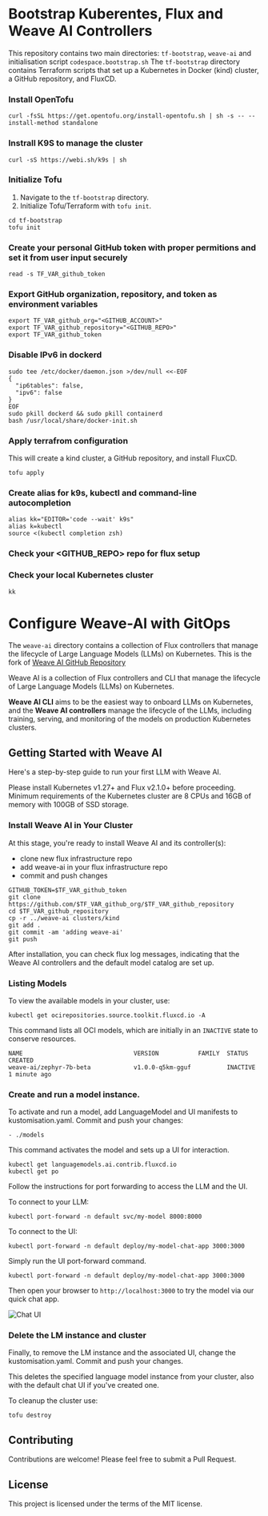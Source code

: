 # Bootstrap Kuberentes, Flux and Weave AI Controllers

This repository contains two main directories: `tf-bootstrap`, `weave-ai` and initialisation script `codespace.bootstrap.sh`
The `tf-bootstrap` directory contains Terraform scripts that set up a Kubernetes in Docker (kind) cluster, a GitHub repository, and FluxCD.


### Install OpenTofu
```
curl -fsSL https://get.opentofu.org/install-opentofu.sh | sh -s -- --install-method standalone
```

### Instrall K9S to manage the cluster
```
curl -sS https://webi.sh/k9s | sh
```

### Initialize Tofu
1. Navigate to the `tf-bootstrap` directory.
2. Initialize Tofu/Terraform with `tofu init`.
```
cd tf-bootstrap 
tofu init
```

### Create your personal GitHub token with proper permitions and set it from user input securely 
```
read -s TF_VAR_github_token
```

### Export GitHub organization, repository, and token as environment variables
```
export TF_VAR_github_org="<GITHUB_ACCOUNT>"
export TF_VAR_github_repository="<GITHUB_REPO>"
export TF_VAR_github_token
```

### Disable IPv6 in dockerd

```shell
sudo tee /etc/docker/daemon.json >/dev/null <<-EOF
{
  "ip6tables": false,
  "ipv6": false
}
EOF
sudo pkill dockerd && sudo pkill containerd
bash /usr/local/share/docker-init.sh
```

### Apply terrafrom configuration
This will create a kind cluster, a GitHub repository, and install FluxCD.

```
tofu apply
```

### Create alias for k9s, kubectl and command-line autocompletion
```
alias kk="EDITOR='code --wait' k9s"
alias k=kubectl
source <(kubectl completion zsh)
```

### Check your <GITHUB_REPO> repo for flux setup

### Check your local Kubernetes cluster
```kk```

# Configure Weave-AI with GitOps

The `weave-ai` directory contains a collection of Flux controllers that manage the lifecycle of Large Language Models (LLMs) on Kubernetes.
This is the fork of [Weave AI GitHub Repository](https://github.com/weave-ai/weave-ai)

Weave AI is a collection of Flux controllers and CLI that manage the
lifecycle of Large Language Models (LLMs) on Kubernetes.

**Weave AI CLI** aims to be the easiest way to onboard LLMs on Kubernetes,
and the **Weave AI controllers** manage the lifecycle of the LLMs, including
training, serving, and monitoring of the models on production Kubernetes
clusters.

## Getting Started with Weave AI

Here's a step-by-step guide to run your first LLM with Weave AI.

Please install Kubernetes v1.27+ and Flux v2.1.0+ before proceeding.
Minimum requirements of the Kubernetes cluster are 8 CPUs and 16GB of memory with 100GB of SSD storage.

### Install Weave AI in Your Cluster

At this stage, you're ready to install Weave AI and its controller(s):

- clone new flux infrastructure repo
- add weave-ai in your flux infrastructure repo
- commit and push changes

```
GITHUB_TOKEN=$TF_VAR_github_token
git clone https://github.com/$TF_VAR_github_org/$TF_VAR_github_repository
cd $TF_VAR_github_repository
cp -r ../weave-ai clusters/kind
git add .
git commit -am 'adding weave-ai'
git push
```

After installation, you can check flux log messages, indicating that the Weave AI controllers and the default model catalog are set up.

### Listing Models

To view the available models in your cluster, use:

```
kubectl get ocirepositories.source.toolkit.fluxcd.io -A
```

This command lists all OCI models, which are initially in an `INACTIVE` state to conserve resources.

```
NAME                               VERSION           FAMILY  STATUS    CREATED
weave-ai/zephyr-7b-beta            v1.0.0-q5km-gguf          INACTIVE  1 minute ago
```

### Create and run a model instance.

To activate and run a model, add LanguageModel and UI manifests to kustomisation.yaml. 
Commit and push your changes:

```
- ./models
```

This command activates the model and sets up a UI for interaction.

```
kubectl get languagemodels.ai.contrib.fluxcd.io
kubectl get po
```

Follow the instructions for port forwarding to access the LLM and the UI.

To connect to your LLM:

```
kubectl port-forward -n default svc/my-model 8000:8000
```

To connect to the UI:

```
kubectl port-forward -n default deploy/my-model-chat-app 3000:3000
```

Simply run the UI port-forward command.

```
kubectl port-forward -n default deploy/my-model-chat-app 3000:3000
```

Then open your browser to `http://localhost:3000` to try the model via our quick chat app.

![Chat UI](https://github.com/weave-ai/weave-ai/assets/10666/ff6e624e-90d5-42d9-9197-245619b1c4fa)

### Delete the LM instance and cluster

Finally, to remove the LM instance and the associated UI, change the kustomisation.yaml. Commit and push your changes.

This deletes the specified language model instance from your cluster, also with the default chat UI if you've created one.

To cleanup the cluster use:

```
tofu destroy
```

## Contributing

Contributions are welcome! Please feel free to submit a Pull Request.

## License

This project is licensed under the terms of the MIT license.
